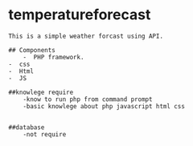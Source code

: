 # temperatureforecast


	This is a simple weather forcast using API.

	## Components
		-  PHP framework.
    -  css
    -  Html
    -  JS

	##knowlege require
		-know to run php from command prompt
		-basic knowlege about php javascript html css


	##database
		-not require
		
